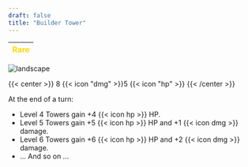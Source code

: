 ```yaml
---
draft: false
title: "Builder Tower"
---
```

| <span style="color:Gold"> Rare </span> |
|--------|

![landscape](/images/towers/towerS_16.png)

{{< center >}}
8 {{< icon "dmg" >}}5 {{< icon "hp" >}}
{{< /center >}}

At the end of a turn:
* Level 4 Towers gain +4 {{< icon hp >}} HP.
* Level 5 Towers gain +5 {{< icon hp >}} HP and +1 {{< icon dmg >}} damage.
* Level 6 Towers gain +6 {{< icon hp >}} HP and +2 {{< icon dmg >}} damage.
* ... And so on ...